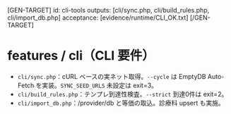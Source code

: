 [GEN-TARGET]
id: cli-tools
outputs: [cli/sync.php, cli/build_rules.php, cli/import_db.php]
acceptance: [evidence/runtime/CLI_OK.txt]
[/GEN-TARGET]

# features / cli（CLI 要件）

- `cli/sync.php`：cURL ベースの実ネット取得。`--cycle` は EmptyDB Auto-Fetch を実装。`SYNC_SEED_URLS` 未設定は exit=3。
- `cli/build_rules.php`：テンプレ到達性検査。`--strict` 到達0件は exit=2。
- `cli/import_db.php`：/provider/db と等価の取込。診療科 upsert も実施。

